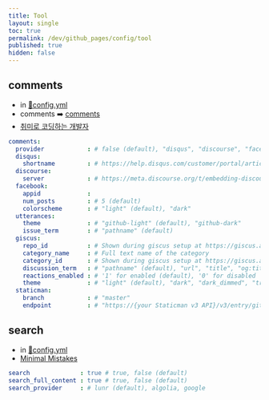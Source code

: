 ```yaml
---
title: Tool
layout: single
toc: true
permalink: /dev/github_pages/config/tool
published: true
hidden: false
---
```


<head>
  <base target="_blank">
</head>



## comments

- in [🧱config.yml](/dev/github_pages/start/setting/config_yml)
- comments ➡️ [comments](/dev/github_pages/front_matter/info#comments)
- [취미로 코딩하는 개발자](https://devinlife.com/howto%20github%20pages/blog-disqus/)

```yml
comments:
  provider            : # false (default), "disqus", "discourse", "facebook", "staticman", "staticman_v2", "utterances", "giscus", "custom"
  disqus:
    shortname         : # https://help.disqus.com/customer/portal/articles/466208-what-s-a-shortname-
  discourse:
    server            : # https://meta.discourse.org/t/embedding-discourse-comments-via-javascript/31963 , e.g.: meta.discourse.org
  facebook:
    appid             :
    num_posts         : # 5 (default)
    colorscheme       : # "light" (default), "dark"
  utterances:
    theme             : # "github-light" (default), "github-dark"
    issue_term        : # "pathname" (default)
  giscus:
    repo_id           : # Shown during giscus setup at https://giscus.app
    category_name     : # Full text name of the category
    category_id       : # Shown during giscus setup at https://giscus.app
    discussion_term   : # "pathname" (default), "url", "title", "og:title"
    reactions_enabled : # '1' for enabled (default), '0' for disabled
    theme             : # "light" (default), "dark", "dark_dimmed", "transparent_dark", "preferred_color_scheme"
  staticman:
    branch            : # "master"
    endpoint          : # "https://{your Staticman v3 API}/v3/entry/github/"
```



## search

- in [🧱config.yml](/dev/github_pages/start/setting/config_yml)
- [Minimal Mistakes](https://mmistakes.github.io/minimal-mistakes/docs/layouts/#exclusions)

```yml
search              : true # true, false (default)
search_full_content : true # true, false (default)
search_provider     : # lunr (default), algolia, google
```
